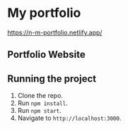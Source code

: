 # My portfolio

https://n-m-portfolio.netlify.app/

## Portfolio Website

## Running the project

1. Clone the repo.
2. Run `npm install`.
3. Run `npm start`.
4. Navigate to `http://localhost:3000`.
